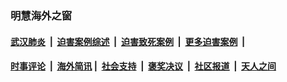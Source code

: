 
### 明慧海外之窗

####  [武汉肺炎](indexes/365.md?t=03281800) &nbsp;|&nbsp;  [迫害案例综述](indexes/328.md?t=03281800) &nbsp;|&nbsp; [迫害致死案例](indexes/277.md?t=03281800)  &nbsp;|&nbsp; [更多迫害案例](indexes/81.md?t=03281800)  &nbsp;|&nbsp; 
####  [时事评论](indexes/19.md?t=03281800) &nbsp;|&nbsp; [海外简讯](indexes/245.md?t=03281800)&nbsp;|&nbsp;  [社会支持](indexes/140.md?t=03281800) &nbsp;|&nbsp; [褒奖决议](indexes/282.md?t=03281800) &nbsp;|&nbsp; [社区报道](indexes/91.md?t=03281800)  &nbsp;|&nbsp; [天人之间](indexes/78.md?t=03281800) 

